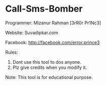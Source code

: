 # Call-Sms-Bomber

Programmer: Mizanur Rahman [3rR0r Pr1Nc3]

Website: Suvadipkar.com

Facebook: http://facebook.com/error.prince3

Rules:
1. Dont use this tool to dos anyone.
2. Plz give credits when you modify it.

Note: This tool is for educational purpose.

